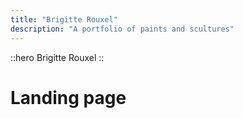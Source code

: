 ```yaml
---
title: "Brigitte Rouxel"
description: "A portfolio of paints and scultures"
---
```


::hero
Brigitte Rouxel
::

# Landing page
